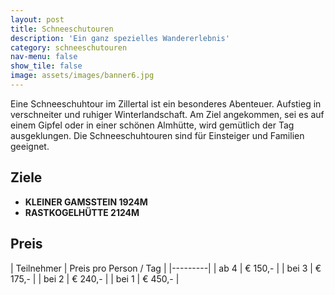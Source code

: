 ```yaml
---
layout: post
title: Schneeschutouren
description: 'Ein ganz spezielles Wandererlebnis'
category: schneeschutouren
nav-menu: false
show_tile: false
image: assets/images/banner6.jpg
---
```


Eine Schneeschuhtour im Zillertal ist ein besonderes Abenteuer. Aufstieg in verschneiter und ruhiger Winterlandschaft. Am Ziel angekommen, sei es auf einem Gipfel oder in einer schönen Almhütte, wird gemütlich der Tag ausgeklungen. Die Schneeschuhtouren sind für Einsteiger und Familien geeignet.

## Ziele
- **KLEINER GAMSSTEIN 1924M**
- **RASTKOGELHÜTTE 2124M**

## Preis

| Teilnehmer | Preis pro Person / Tag |
|---------|
| ab 4 | € 150,- |
| bei 3 | € 175,- |
| bei 2 | € 240,- |
| bei 1 | € 450,- |